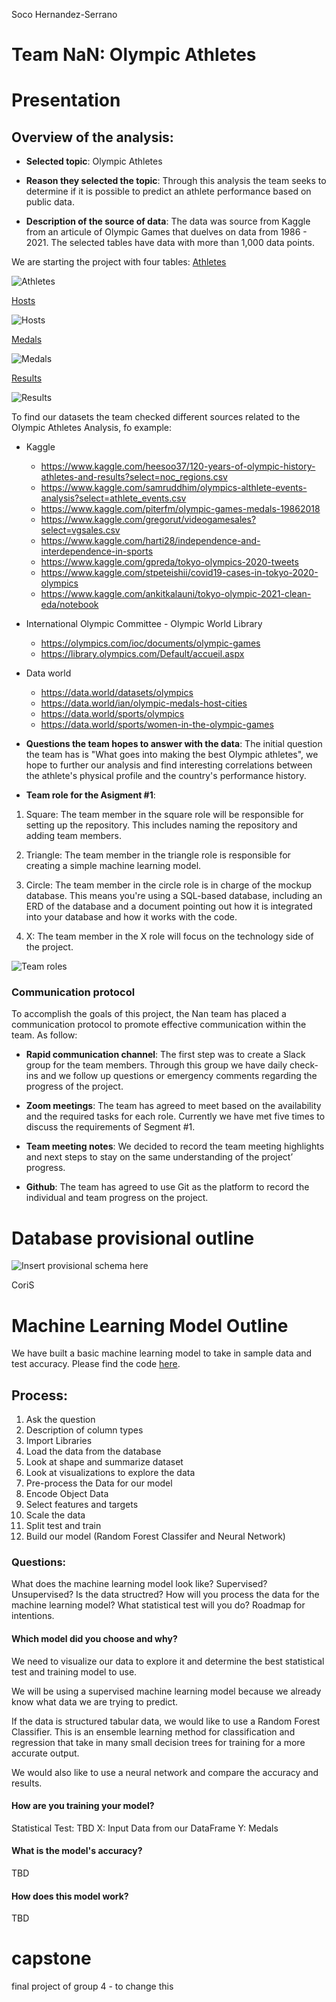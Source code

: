 Soco Hernandez-Serrano 
# **Team NaN: Olympic Athletes**

# **Presentation**

## Overview of the analysis:

 - **Selected topic**: Olympic Athletes
 
 - **Reason they selected the topic**: Through this analysis the team seeks to determine if it is possible to predict an athlete performance based on public data. 
 
 - **Description of the source of data**: The data was source from Kaggle from an articule of Olympic Games that duelves on data from 1986 - 2021. The selected tables have data with more than 1,000 data points. 

 We are starting the project with four tables: 
 [Athletes](https://github.com/xenia-e/capstone/blob/SocoH/olympic_athletes.csv)

 ![Athletes](https://github.com/xenia-e/capstone/blob/readme_proposal/Report_images/athletes_data.png)

 [Hosts](https://github.com/xenia-e/capstone/blob/SocoH/olympic_hosts.csv) 

 ![Hosts](https://github.com/xenia-e/capstone/blob/readme_proposal/Report_images/host_data.png)

 [Medals](https://github.com/xenia-e/capstone/blob/SocoH/olympic_medals.csv)
 
 ![Medals](https://github.com/xenia-e/capstone/blob/readme_proposal/Report_images/medals_data.png)

 [Results](https://github.com/xenia-e/capstone/blob/SocoH/olympic_results.csv)
 
 ![Results](https://github.com/xenia-e/capstone/blob/readme_proposal/Report_images/results_data.png)
 
 
 To find our datasets the team checked different sources related to the Olympic Athletes Analysis, fo example:
- Kaggle
    - https://www.kaggle.com/heesoo37/120-years-of-olympic-history-athletes-and-results?select=noc_regions.csv
    - https://www.kaggle.com/samruddhim/olympics-althlete-events-analysis?select=athlete_events.csv
    - https://www.kaggle.com/piterfm/olympic-games-medals-19862018
    - https://www.kaggle.com/gregorut/videogamesales?select=vgsales.csv
    - https://www.kaggle.com/harti28/independence-and-interdependence-in-sports
    - https://www.kaggle.com/gpreda/tokyo-olympics-2020-tweets
    - https://www.kaggle.com/stpeteishii/covid19-cases-in-tokyo-2020-olympics
    - https://www.kaggle.com/ankitkalauni/tokyo-olympic-2021-clean-eda/notebook

- International Olympic Committee - Olympic World Library 
    - https://olympics.com/ioc/documents/olympic-games
    - https://library.olympics.com/Default/accueil.aspx

- Data world 
    - https://data.world/datasets/olympics
    - https://data.world/ian/olympic-medals-host-cities
    - https://data.world/sports/olympics
    - https://data.world/sports/women-in-the-olympic-games

 - **Questions the team hopes to answer with the data**:  The initial question the team has is "What goes into making the best Olympic athletes", we hope to further our analysis and find interesting correlations between the athlete's physical profile and the country's performance history.  

 - **Team role for the Asigment #1**:

 1. Square: The team member in the square role will be responsible for setting up the repository. This includes naming the repository and adding team members.

 2. Triangle: The team member in the triangle role is responsible for creating a simple machine learning model. 

 3. Circle: The team member in the circle role is in charge of the mockup database. This means you're using a SQL-based database, including an ERD of the database and a document pointing out how it is integrated into your database and how it works with the code. 

 4. X: The team member in the X role will focus on the technology side of the project. 

![Team roles](https://github.com/xenia-e/capstone/blob/readme_proposal/Report_images/Team_roles.png)

### Communication protocol

To accomplish the goals of this project, the Nan team has placed a communication protocol to promote effective communication within the team. As follow:
- **Rapid communication channel**: The first step was to create a Slack group for the team members. Through this  group we have daily check-ins and we follow up questions or emergency comments regarding the progress of the project. 

- **Zoom meetings**: The team has agreed to meet based on the availability and the required tasks for each role. Currently we have met five times to discuss the requirements of Segment #1. 

- **Team meeting notes**: We decided to record the team meeting highlights and next steps to stay on the same understanding of the project’ progress. 

- **Github**: The team has agreed to use Git as the platform to record the individual and team progress on the project. 

# Database provisional outline 


![Insert provisional schema here]()




CoriS
# Machine Learning Model Outline

We have built a basic machine learning model to take in sample data and test accuracy. Please find the code [here](https://github.com/xenia-e/capstone/blob/main/Olympics_Machine_Learning_Model.ipynb).

## Process:
1. Ask the question 
2. Description of column types
3. Import Libraries 
4. Load the data from the database 
5. Look at shape and summarize dataset 
6. Look at visualizations to explore the data
7. Pre-process the Data for our model
8. Encode Object Data 
9. Select features and targets
10. Scale the data
11. Split test and train 
12. Build our model (Random Forest Classifer and Neural Network)


### Questions:
What does the machine learning model look like? Supervised? Unsupervised? Is the data structred? How will you process the data for the machine learning model? What statistical test will you do? Roadmap for intentions. 

#### Which model did you choose and why? 
We need to visualize our data to explore it and determine the best statistical test and training model to use. 

We will be using a supervised machine learning model because we already know what data we are trying to predict.

If the data is structured tabular data, we would like to use a Random Forest Classifier. This is an ensemble learning method for classification and regression that take in many small decision trees for training for a more accurate output.

We would also like to use a neural network and compare the accuracy and results. 

#### How are you training your model? 
Statistical Test: TBD
X: Input Data from our DataFrame
Y: Medals

#### What is the model's accuracy? 
TBD

#### How does this model work? 
TBD

# capstone
final project of group 4 - to change this
